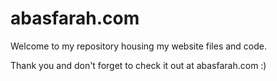 # abasfarah.com

Welcome to my repository housing my website files and code.

Thank you and don't forget to check it out at abasfarah.com :)